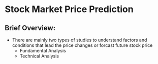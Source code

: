 # Stock Market Price Prediction

## Brief Overview:

  * There are mainly two types of studies to understand factors and conditions that lead the price changes or forcast future stock price
    * Fundamental Analysis
    * Technical Analysis
